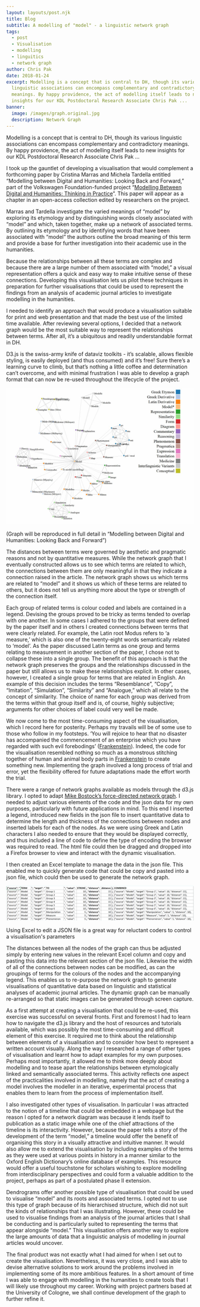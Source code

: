 ```yaml
---
layout: layouts/post.njk
title: Blog
subtitle: A modelling of "model" - a linguistic network graph
tags:
  - post
  - Visualisation
  - modelling
  - linguitics
  - network graph
author: Chris Pak
date: 2018-01-24
excerpt: Modelling is a concept that is central to DH, though its various
  linguistic associations can encompass complementary and contradictory
  meanings. By happy providence, the act of modelling itself leads to new
  insights for our KDL Postdoctoral Research Associate Chris Pak ...
banner:
  image: /images/graph.original.jpg
  description: Network Graph
---
```


Modelling is a concept that is central to DH, though its various linguistic associations can encompass complementary and contradictory meanings. By happy providence, the act of modelling itself leads to new insights for our KDL Postdoctoral Research Associate Chris Pak ...

I took up the gauntlet of developing a visualisation that would complement a forthcoming paper by Cristina Marras and Michela Tardella entitled “Modelling between Digital and Humanities: Looking Back and Forward,” part of the Volkswagen Foundation-funded project “[Modelling Between Digital and Humanities: Thinking in Practice](http://modellingdh.eu/)”. This paper will appear as a chapter in an open-access collection edited by researchers on the project.

Marras and Tardella investigate the varied meanings of “model” by exploring its etymology and by distinguishing words closely associated with “model” and which, taken together, make up a network of associated terms. By outlining its etymology and by identifying words that have been associated with “model” the authors outline the broad meaning of this term and provide a base for further investigation into their academic use in the humanities.

Because the relationships between all these terms are complex and because there are a large number of them associated with “model,” a visual representation offers a quick and easy way to make intuitive sense of these connections. Developing this visualisation lets us pilot these techniques in preparation for further visualisations that could be used to represent the findings from an analysis of academic journal articles to investigate modelling in the humanities.

I needed to identify an approach that would produce a visualisation suitable for print and web presentation and that made the best use of the limited time available. After reviewing several options, I decided that a network graph would be the most suitable way to represent the relationships between terms. After all, it’s a ubiquitous and readily understandable format in DH.

D3.js is the swiss-army knife of dataviz toolkits - it’s scalable, allows flexible styling, is easily deployed (and thus consumed) and it’s free! Sure there’s a learning curve to climb, but that’s nothing a little coffee and determination can’t overcome, and with minimal frustration I was able to develop a graph format that can now be re-used throughout the lifecycle of the project.

![model net graph](/images/NetworkGraph.width-1024.jpg)

(Graph will be reproduced in full detail in “Modelling between Digital and Humanities: Looking Back and Forward”)

The distances between terms were governed by aesthetic and pragmatic reasons and not by quantitative measures. While the network graph that I eventually constructed allows us to see which terms are related to which, the connections between them are only meaningful in that they indicate a connection raised in the article. The network graph shows us which terms are related to “model” and it shows us which of these terms are related to others, but it does not tell us anything more about the type or strength of the connection itself.

Each group of related terms is colour coded and labels are contained in a legend. Devising the groups proved to be tricky as terms tended to overlap with one another. In some cases I adhered to the groups that were defined by the paper itself and in others I created connections between terms that were clearly related. For example, the Latin root Modus refers to ‘a measure,’ which is also one of the twenty-eight words semantically related to ‘model’. As the paper discussed Latin terms as one group and terms relating to measurement in another section of the paper, I chose not to collapse these into a single group. The benefit of this approach is that the network graph preserves the groups and the relationships discussed in the paper but still allows us to make these relationships explicit. In other cases, however, I created a single group for terms that are related in English. An example of this decision includes the terms “Resemblance”, “Copy”, “Imitation”, “Simulation”, “Similarity” and “Analogue,” which all relate to the concept of similarity. The choice of name for each group was derived from the terms within that group itself and is, of course, highly subjective; arguments for other choices of label could very well be made.

We now come to the most time-consuming aspect of the visualisation, which I record here for posterity. Perhaps my travails will be of some use to those who follow in my footsteps. ‘You will rejoice to hear that no disaster has accompanied the commencement of an enterprise which you have regarded with such evil forebodings’ ([Frankenstein](http://www.gutenberg.org/ebooks/84)). Indeed, the code for the visualisation resembled nothing so much as a monstrous stitching together of human and animal body parts in [Frankenstein](http://www.gutenberg.org/ebooks/84) to create something new. Implementing the graph involved a long process of trial and error, yet the flexibility offered for future adaptations made the effort worth the trial.

There were a range of network graphs available as models through the d3.js library. I opted to adapt [Mike Bostock’s force-directed network graph](https://bl.ocks.org/mbostock/4062045). I needed to adjust various elements of the code and the json data for my own purposes, particularly with future applications in mind. To this end I inserted a legend, introduced new fields in the json file to insert quantitative data to determine the length and thickness of the connections between nodes and inserted labels for each of the nodes. As we were using Greek and Latin characters I also needed to ensure that they would be displayed correctly, and thus included a line of code to define the type of encoding the browser was required to read. The html file could then be dragged and dropped into a Firefox browser to view and interact with the dynamic visualisation.

I then created an Excel template to manage the data in the json file. This enabled me to quickly generate code that could be copy and pasted into a json file, which could then be used to generate the network graph.

![spreadhseet snippet](/images/Screen_Shot_2018-01-19_at_13.26.08.width-1024.png)

Using Excel to edit a JSON file is a great way for reluctant coders to control a visualisation's parameters

The distances between all the nodes of the graph can thus be adjusted simply by entering new values in the relevant Excel column and copy and pasting this data into the relevant section of the json file. Likewise the width of all of the connections between nodes can be modified, as can the groupings of terms for the colours of the nodes and the accompanying legend. This enables us to re-purpose the network graph to generate visualisations of quantitative data based on linguistic and statistical analyses of academic journal articles. The dynamic graph can be manually re-arranged so that static images can be generated through screen capture.

As a first attempt at creating a visualisation that could be re-used, this exercise was successful on several fronts. First and foremost I had to learn how to navigate the d3.js library and the host of resources and tutorials available, which was possibly the most time-consuming and difficult element of this exercise. It required me to think about the relationship between elements of a visualisation and to consider how best to represent a written account visually. Along the way I researched a range of other types of visualisation and learnt how to adapt examples for my own purposes. Perhaps most importantly, it allowed me to think more deeply about modelling and to tease apart the relationships between etymologically linked and semantically associated terms. This activity reflects one aspect of the practicalities involved in modelling, namely that the act of creating a model involves the modeller in an iterative, experimental process that enables them to learn from the process of implementation itself.

I also investigated other types of visualisation. In particular I was attracted to the notion of a timeline that could be embedded in a webpage but the reason I opted for a network diagram was because it lends itself to publication as a static image while one of the chief attractions of the timeline is its interactivity. However, because the paper tells a story of the development of the term “model,” a timeline would offer the benefit of organising this story in a visually attractive and intuitive manner. It would also allow me to extend the visualisation by including examples of the terms as they were used at various points in history in a manner similar to the Oxford English Dictionary’s online database of examples. This resource would offer a useful touchstone for scholars wishing to explore modelling from interdisciplinary perspectives and could form a valuable addition to the project, perhaps as part of a postulated phase II extension.

Dendrograms offer another possible type of visualisation that could be used to visualise “model” and its roots and associated terms. I opted not to use this type of graph because of its hierarchised structure, which did not suit the kinds of relationships that I was illustrating. However, these could be used to visualise findings from an analysis of the journal articles that I shall be conducting and is particularly suited to representing the terms that appear alongside “model.” This visualisation offers another way to explore the large amounts of data that a linguistic analysis of modelling in journal articles would uncover.

The final product was not exactly what I had aimed for when I set out to create the visualisation. Nevertheless, it was very close, and I was able to devise alternative solutions to work around the problems involved in implementing some of its more ambitious features. In a short amount of time I was able to engage with modelling in the humanities to create tools that I will likely use throughout my career. Working with project partners based at the University of Cologne, we shall continue development of the graph to further refine it.

